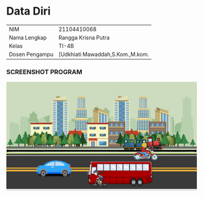# Data Diri

|  |  |
|--|--|
| NIM | 21104410068 |
| Nama Lengkap | Rangga Krisna Putra |
| Kelas | TI-4B |
| Dosen Pengampu | [Udkhiati Mawaddah,S.Kom.,M.kom. |

### SCREENSHOT PROGRAM
![Aplikasi Gue](https://github.com/vierynugroho/grafkom_transportasi/blob/main/grafkom_transportasi.png?raw=true)
